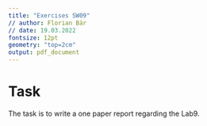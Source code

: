 ```yaml
---
title: "Exercises SW09"
// author: Florian Bär
// date: 19.03.2022
fontsize: 12pt
geometry: "top=2cm"
output: pdf_document
---
```

# Task
The task is to write a one paper report regarding the Lab9.
